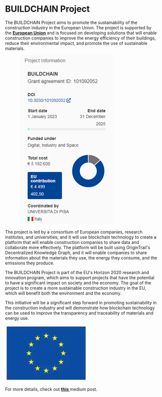 # BUILDCHAIN Project

The BUILDCHAIN Project aims to promote the sustainability of the construction industry in the European Union. The project is supported by the [**European Union**](https://cordis.europa.eu/project/id/101092052) and is focused on developing solutions that will enable construction companies to improve the energy efficiency of their buildings, reduce their environmental impact, and promote the use of sustainable materials.

<figure><img src="../../.gitbook/assets/image (16).png" alt=""><figcaption></figcaption></figure>

The project is led by a consortium of European companies, research institutes, and universities; and it will use blockchain technology to create a platform that will enable construction companies to share data and collaborate more effectively. The platform will be built using OriginTrail's Decentralized Knowledge Graph, and it will enable companies to share information about the materials they use, the energy they consume, and the emissions they produce.

The BUILDCHAIN Project is part of the EU's Horizon 2020 research and innovation program, which aims to support projects that have the potential to have a significant impact on society and the economy. The goal of the project is to create a more sustainable construction industry in the EU, which will benefit both the environment and the economy.

This initiative will be a significant step forward in promoting sustainability in the construction industry and will demonstrate how blockchain technology can be used to improve the transparency and traceability of materials and energy use.

![](<../../.gitbook/assets/image (1) (2).png>)

For more details, check out [**this** ](https://medium.com/origintrail/european-union-supports-sustainability-of-construction-industry-with-the-buildchain-project-fcd8253b74ed)medium post.
